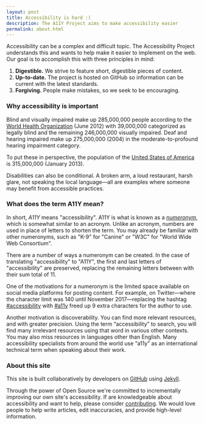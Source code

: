```yaml
---
layout: post
title: Accessibility is hard :(
description: The A11Y Project aims to make accessibility easier
permalink: about.html
---
```


Accessibility can be a complex and difficult topic. The Accessibility Project understands this and wants to help make it easier to implement on the web. Our goal is to accomplish this with three principles in mind:

1. **Digestible.** We strive to feature short, digestible pieces of content.
1. **Up-to-date.** The project is hosted on GitHub so information can be current with the latest standards.
1. **Forgiving.** People make mistakes, so we seek to be encouraging.

### Why accessibility is important

Blind and visually impaired make up 285,000,000 people according to the [World Health Organization](http://www.who.int/mediacentre/factsheets/fs282/en/) (June 2012) with 39,000,000 categorized as legally blind and the remaining 246,000,000 visually impaired. Deaf and hearing impaired make up 275,000,000 (2004) in the moderate-to-profound hearing impairment category.

To put these in perspective, the population of the [United States of America](https://www.worldometers.info/world-population/us-population/) is 315,000,000 (January 2013).

Disabilities can also be conditional. A broken arm, a loud restaurant, harsh glare, not speaking the local language—all are examples where someone may benefit from accessible practices.

### What does the term A11Y mean?

In short, _A11Y_ means "accessibility". A11Y is what is known as a [_numeronym_](https://a11yproject.com/posts/a11y-and-other-numeronyms/), which is somewhat similar to an acronym. Unlike an acronym, numbers are used in place of letters to shorten the term. You may already be familiar with other numeronyms, such as "K-9" for "Canine" or "W3C" for "World Wide Web Consortium".

There are a number of ways a numeronym can be created. In the case of translating "accessibility" to "A11Y", the first and last letters of "accessibility" are preserved, replacing the remaining letters between with their sum total of 11.

One of the motivations for a numeronym is the limited space available on social media platforms for posting content. For example, on Twitter—where the character limit was 140 until November 2017—replacing the hashtag [#accessibility](https://twitter.com/hashtag/accessibility) with [#a11y](https://twitter.com/hashtag/a11y) freed up 9 extra characters for the author to use.

Another motivation is discoverability. You can find more relevant resources, and with greater precision. Using the term “accessibility” to search, you will find many irrelevant resources using that word in various other contexts. You may also miss resources in languages other than English. Many accessibility specialists from around the world use “a11y” as an international technical term when speaking about their work.


### About this site

This site is built collaboratively by developers on [GitHub](https://github.com/a11yproject/a11yproject.com/) using [Jekyll](https://github.com/mojombo/jekyll).

Through the power of Open Source we're committed to incrementally improving our own site's accessibility. If are knowledgeable about accessibility and want to help, please consider [contributing](https://github.com/a11yproject/a11yproject.com/blob/gh-pages/CONTRIBUTING.md). We would love people to help write articles, edit inaccuracies, and provide high-level information.
